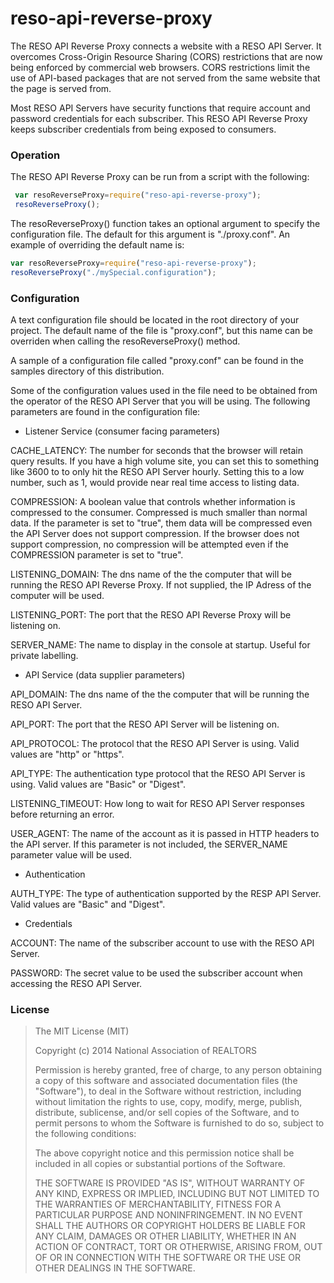 
reso-api-reverse-proxy
=======

The RESO API Reverse Proxy connects a website with a RESO API Server.  It overcomes Cross-Origin Resource Sharing (CORS) restrictions that are now being enforced by commercial web browsers.  CORS restrictions limit the use of API-based packages that are not served from the same website that the page is served from.

Most RESO API Servers have security functions that require account and password credentials for each subscriber.  This RESO API Reverse Proxy keeps subscriber credentials from being exposed to consumers. 

### Operation 

The RESO API Reverse Proxy can be run from a script with the following:

```javascript
 var resoReverseProxy=require("reso-api-reverse-proxy");
 resoReverseProxy();
```

The resoReverseProxy() function takes an optional argument to specify the configuration file.  The default for this argument is "./proxy.conf".  An
example of overriding the default name is:

```javascript
var resoReverseProxy=require("reso-api-reverse-proxy");
resoReverseProxy("./mySpecial.configuration");
```

### Configuration 

A text configuration file should be located in the root directory of your project.  The default name of the file is "proxy.conf", but this name can be overriden when calling the resoReverseProxy() method.  

A sample of a configuration file called "proxy.conf" can be found in the samples directory of this distribution.  

Some of the configuration values used in the file need to be obtained from the operator of the RESO API Server that you will be using.  The following parameters are found in the configuration file:

+ Listener Service (consumer facing parameters)

 CACHE\_LATENCY: The number for seconds that the browser will retain query results.  If you have a high volume site, you can set this to something like 3600 to to only hit the RESO API Server hourly.  Setting this to a low number, such as 1, would provide near real time access to listing data.  

 COMPRESSION: A boolean value that controls whether information is compressed to the consumer.  Compressed is much smaller than normal data.  If the parameter is set to "true", them data will be compressed even the API Server does not support compression.  If the browser does not support compression, no compression will be attempted even if the COMPRESSION parameter is set to "true".
 
 LISTENING\_DOMAIN: The dns name of the the computer that will be running the RESO API Reverse Proxy. If not supplied, the IP Adress of the computer will be used.  

 LISTENING\_PORT: The port that the RESO API Reverse Proxy will be listening on.

 SERVER\_NAME: The name to display in the console at startup.  Useful for private labelling.

+ API Service (data supplier parameters)

 API\_DOMAIN: The dns name of the the computer that will be running the RESO API Server.

 API\_PORT: The port that the RESO API Server will be listening on.

 API\_PROTOCOL: The protocol that the RESO API Server is using.  Valid values are "http" or "https".

 API\_TYPE: The authentication type protocol that the RESO API Server is using.  Valid values are "Basic" or "Digest".

 LISTENING\_TIMEOUT: How long to wait for RESO API Server responses before returning an error.

 USER\_AGENT: The name of the account as it is passed in HTTP headers to the API server.  If this parameter is not included, the SERVER\_NAME parameter value will be used.

+ Authentication

 AUTH\_TYPE: The type of authentication supported by the RESP API Server.  Valid values are "Basic" and "Digest".  

+ Credentials 

 ACCOUNT: The name of the subscriber account to use with the RESO API Server.  

 PASSWORD: The secret value to be used the subscriber account when accessing the RESO API Server.  

### License

>The MIT License (MIT)
>
>Copyright (c) 2014 National Association of REALTORS 
>
>Permission is hereby granted, free of charge, to any person obtaining a copy of this software and associated documentation files (the "Software"), to deal in the Software without restriction, including without limitation the rights to use, copy, modify, merge, publish, distribute, sublicense, and/or sell copies of the Software, and to permit persons to whom the Software is furnished to do so, subject to the following conditions:
>
>The above copyright notice and this permission notice shall be included in all copies or substantial portions of the Software.
>
>THE SOFTWARE IS PROVIDED "AS IS", WITHOUT WARRANTY OF ANY KIND, EXPRESS OR IMPLIED, INCLUDING BUT NOT LIMITED TO THE WARRANTIES OF MERCHANTABILITY, FITNESS FOR A PARTICULAR PURPOSE AND NONINFRINGEMENT. IN NO EVENT SHALL THE AUTHORS OR COPYRIGHT HOLDERS BE LIABLE FOR ANY CLAIM, DAMAGES OR OTHER LIABILITY, WHETHER IN AN ACTION OF CONTRACT, TORT OR OTHERWISE, ARISING FROM, OUT OF OR IN CONNECTION WITH THE SOFTWARE OR THE USE OR OTHER DEALINGS IN THE SOFTWARE.

